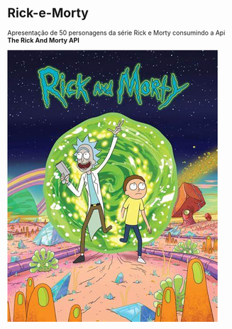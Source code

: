 # Rick-e-Morty 

Apresentação de 50 personagens da série Rick e Morty consumindo a Api **The Rick And Morty API**

<div>
 <img aling="center" src="https://github.com/Gabriela1DC/Rick-e-Morty-/blob/main/rick%20e%20morty.jpg">
</div>
